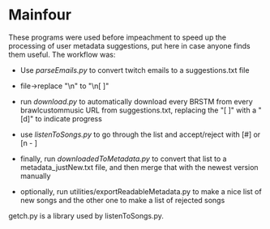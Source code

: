 # Mainfour

These programs were used before impeachment to speed up the processing of user metadata suggestions, put here in case anyone finds them useful. The workflow was:

* Use *parseEmails.py* to convert twitch emails to a suggestions.txt file

* file->replace "\n" to "\n[ ]"

* run *download.py* to automatically download every BRSTM from every brawlcustommusic URL from suggestions.txt, replacing the "[ ]" with a "[d]" to indicate progress

* use *listenToSongs.py* to go through the list and accept/reject with [#] or [n - <reason>]

* finally, run *downloadedToMetadata.py* to convert that list to a metadata_justNew.txt file, and then merge that with the newest version manually

* optionally, run utilities/exportReadableMetadata.py to make a nice list of new songs and the other one to make a list of rejected songs

getch.py is a library used by listenToSongs.py.

